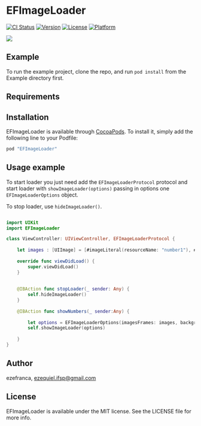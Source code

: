 # EFImageLoader

[![CI Status](http://img.shields.io/travis/ezefranca/EFImageLoader.svg?style=flat)](https://travis-ci.org/ezefranca/EFImageLoader)
[![Version](https://img.shields.io/cocoapods/v/EFImageLoader.svg?style=flat)](http://cocoapods.org/pods/EFImageLoader)
[![License](https://img.shields.io/cocoapods/l/EFImageLoader.svg?style=flat)](http://cocoapods.org/pods/EFImageLoader)
[![Platform](https://img.shields.io/cocoapods/p/EFImageLoader.svg?style=flat)](http://cocoapods.org/pods/EFImageLoader)

![](https://media.giphy.com/media/kAL2VSG15AXXW/giphy.gif)

## Example

To run the example project, clone the repo, and run `pod install` from the Example directory first.

## Requirements

## Installation

EFImageLoader is available through [CocoaPods](http://cocoapods.org). To install
it, simply add the following line to your Podfile:

```ruby
pod "EFImageLoader"
```

## Usage example

To start loader you just need add the ```EFImageLoaderProtocol``` protocol and start loader with ```showImageLoader(options)``` passing in options one ```EFImageLoaderOptions``` object.

To stop loader, use ```hideImageLoader()```.

```swift

import UIKit
import EFImageLoader

class ViewController: UIViewController, EFImageLoaderProtocol {
    
    let images : [UIImage] = [#imageLiteral(resourceName: "number1"), #imageLiteral(resourceName: "number2"), #imageLiteral(resourceName: "number3"), #imageLiteral(resourceName: "number4"), #imageLiteral(resourceName: "number5"), #imageLiteral(resourceName: "number6"), #imageLiteral(resourceName: "number7"), #imageLiteral(resourceName: "number8"), #imageLiteral(resourceName: "number9"), #imageLiteral(resourceName: "number10")]
    
    override func viewDidLoad() {
        super.viewDidLoad()
    }
    
    
    @IBAction func stopLoader(_ sender: Any) {
        self.hideImageLoader()
    }
    
    @IBAction func showNumbers(_ sender:Any) {
        
        let options = EFImageLoaderOptions(imagesFrames: images, backgroundAlpha: 0.5, backgroundFadeColor:UIColor.green, animationDuration: 2.0)
        self.showImageLoader(options)
        
    }
}

```

## Author

ezefranca, ezequiel.ifsp@gmail.com

## License

EFImageLoader is available under the MIT license. See the LICENSE file for more info.
